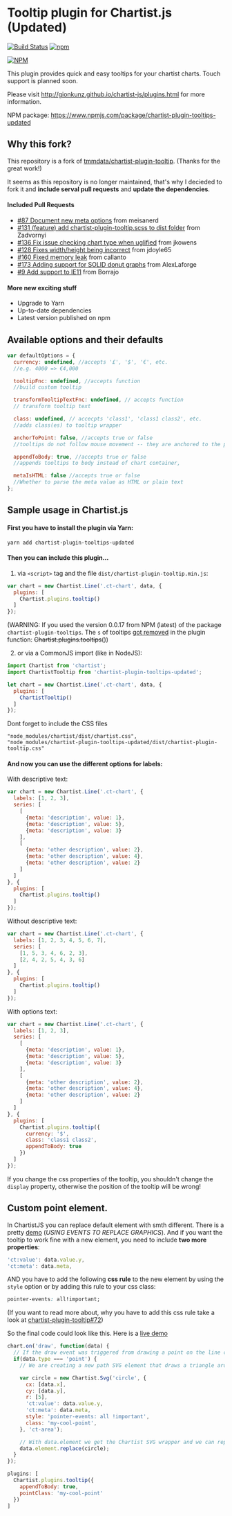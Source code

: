 # Tooltip plugin for Chartist.js (Updated)
[![Build Status](https://travis-ci.com/LukBukkit/chartist-plugin-tooltip.svg?branch=master)](https://travis-ci.com/LukBukkit/chartist-plugin-tooltip)
[![npm](https://img.shields.io/npm/v/chartist-plugin-tooltips-updated.svg)](https://www.npmjs.com/package/chartist-plugin-tooltips-updated)

[![NPM](https://nodei.co/npm/chartist-plugin-tooltips-updated.png)](https://nodei.co/npm/chartist-plugin-tooltips-updated/)


This plugin provides quick and easy tooltips for your chartist charts. Touch support is planned soon.

Please visit http://gionkunz.github.io/chartist-js/plugins.html for more information.

NPM package: https://www.npmjs.com/package/chartist-plugin-tooltips-updated

## Why this fork?
This repository is a fork of [tmmdata/chartist-plugin-tooltip](https://github.com/tmmdata/chartist-plugin-tooltip). 
(Thanks for the great work!)

It seems as this repository is no longer maintained, 
that's why I decieded to fork it and **include serval pull requests** and
**update the dependencies**.

#### Included Pull Requests

* [#87 Document new meta options](https://github.com/tmmdata/chartist-plugin-tooltip/pull/87) from meisanerd 
* [#131 (feature) add chartist-plugin-tooltip.scss to dist folder](https://github.com/tmmdata/chartist-plugin-tooltip/pull/131) from Zadvornyi
* [#136 Fix issue checking chart type when uglified](https://github.com/tmmdata/chartist-plugin-tooltip/pull/136) from jkowens
* [#128 Fixes width/height being incorrect](https://github.com/tmmdata/chartist-plugin-tooltip/pull/128) from jdoyle65 
* [#160 Fixed memory leak](https://github.com/tmmdata/chartist-plugin-tooltip/pull/160) from callanto
* [#173 Adding support for SOLID donut graphs](https://github.com/tmmdata/chartist-plugin-tooltip/pull/173) from AlexLaforge
* [#9 Add support to IE11](https://github.com/LukBukkit/chartist-plugin-tooltip/pull/9) from Borrajo

#### More new exciting stuff
* Upgrade to Yarn
* Up-to-date dependencies
* Latest version published on npm

## Available options and their defaults

```javascript
var defaultOptions = {
  currency: undefined, //accepts '£', '$', '€', etc.
  //e.g. 4000 => €4,000

  tooltipFnc: undefined, //accepts function
  //build custom tooltip

  transformTooltipTextFnc: undefined, // accepts function
  // transform tooltip text

  class: undefined, // accecpts 'class1', 'class1 class2', etc.
  //adds class(es) to tooltip wrapper

  anchorToPoint: false, //accepts true or false
  //tooltips do not follow mouse movement -- they are anchored to the point / bar.

  appendToBody: true, //accepts true or false
  //appends tooltips to body instead of chart container,

  metaIsHTML: false //accepts true or false
  //Whether to parse the meta value as HTML or plain text
};
```

## Sample usage in Chartist.js

#### First you have to install the plugin via Yarn:

`yarn add chartist-plugin-tooltips-updated`

#### Then you can include this plugin...
1. via `<script>` tag and the file `dist/chartist-plugin-tooltip.min.js`:
```js
var chart = new Chartist.Line('.ct-chart', data, {
  plugins: [
    Chartist.plugins.tooltip()
  ]
});
```
(WARNING: If you used the version 0.0.17 from NPM (latest) of the package `chartist-plugin-tooltips`. 
The `s` of tooltips 
[got removed](https://github.com/tmmdata/chartist-plugin-tooltip/commit/c476a2dd255134241e4238f562ac3cb8b617bc79) 
in the plugin function: ~~Chartist.plugins.tooltips~~())

2. or via a CommonJS import (like in NodeJS):
```js
import Chartist from 'chartist';
import ChartistTooltip from 'chartist-plugin-tooltips-updated';

let chart = new Chartist.Line('.ct-chart', data, {
  plugins: [
    ChartistTooltip()
  ]
});
```
Dont forget to include the CSS files
```
"node_modules/chartist/dist/chartist.css",
"node_modules/chartist-plugin-tooltips-updated/dist/chartist-plugin-tooltip.css"
```

#### And now you can use the different options for labels:

With descriptive text:
```js
var chart = new Chartist.Line('.ct-chart', {
  labels: [1, 2, 3],
  series: [
    [
      {meta: 'description', value: 1},
      {meta: 'description', value: 5},
      {meta: 'description', value: 3}
    ],
    [
      {meta: 'other description', value: 2},
      {meta: 'other description', value: 4},
      {meta: 'other description', value: 2}
    ]
  ]
}, {
  plugins: [
    Chartist.plugins.tooltip()
  ]
});
```

Without descriptive text:
```js
var chart = new Chartist.Line('.ct-chart', {
  labels: [1, 2, 3, 4, 5, 6, 7],
  series: [
    [1, 5, 3, 4, 6, 2, 3],
    [2, 4, 2, 5, 4, 3, 6]
  ]
}, {
  plugins: [
    Chartist.plugins.tooltip()
  ]
});
```

With options text:
```js
var chart = new Chartist.Line('.ct-chart', {
  labels: [1, 2, 3],
  series: [
    [
      {meta: 'description', value: 1},
      {meta: 'description', value: 5},
      {meta: 'description', value: 3}
    ],
    [
      {meta: 'other description', value: 2},
      {meta: 'other description', value: 4},
      {meta: 'other description', value: 2}
    ]
  ]
}, {
  plugins: [
    Chartist.plugins.tooltip({
      currency: '$',
      class: 'class1 class2',
      appendToBody: true
    })
  ]
});
```

If you change the css properties of the tooltip, you shouldn't change the `display` property, 
otherwise the position of the tooltip will be wrong!

## Custom point element.

In ChartistJS you can replace default element with smth different.
There is a pretty [demo](https://gionkunz.github.io/chartist-js/examples.html#example-line-modify-drawing) 
(*USING EVENTS TO REPLACE GRAPHICS*).
And if you want the tooltip to work fine with a new element, you need to include **two more properties**:

```javascript
'ct:value': data.value.y,
'ct:meta': data.meta,
```

AND you have to add the following **css rule** to the new element by using the `style` option 
or by adding this rule to your css class: 

```css
pointer-events: all!important;
```

(If you want to read more about, why you have to add this css rule take a look at [chartist-plugin-tooltip#72](https://github.com/tmmdata/chartist-plugin-tooltip/pull/72))

So the final code could look like this. Here is a [live demo](https://jsfiddle.net/9gzqnrd8/9/)
```javascript
chart.on('draw', function(data) {
  // If the draw event was triggered from drawing a point on the line chart
  if(data.type === 'point') {
    // We are creating a new path SVG element that draws a triangle around the point coordinates

    var circle = new Chartist.Svg('circle', {
      cx: [data.x],
      cy: [data.y],
      r: [5],
      'ct:value': data.value.y,
      'ct:meta': data.meta,
      style: 'pointer-events: all !important',
      class: 'my-cool-point',
    }, 'ct-area');

    // With data.element we get the Chartist SVG wrapper and we can replace the original point drawn by Chartist with our newly created triangle
    data.element.replace(circle);
  }
});
```

```javascript
plugins: [
  Chartist.plugins.tooltip({
    appendToBody: true,
    pointClass: 'my-cool-point'
  })
]
```
